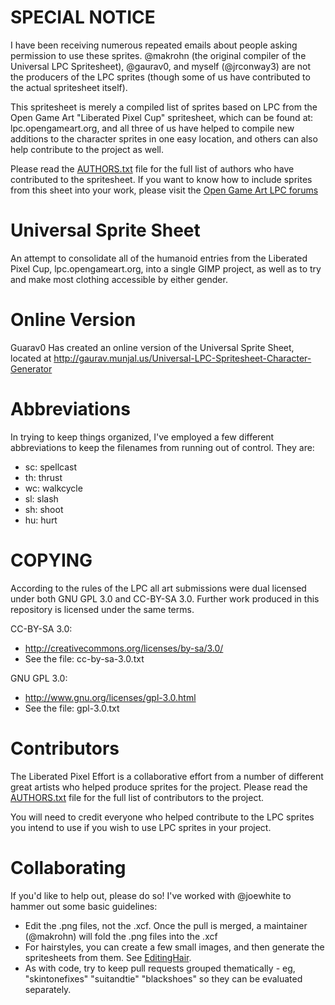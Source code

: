 SPECIAL NOTICE
======================

I have been receiving numerous repeated emails about people asking permission to use these sprites. @makrohn (the original compiler of the Universal LPC Spritesheet), @gaurav0, and myself (@jrconway3) are not the producers of the LPC sprites (though some of us have contributed to the actual spritesheet itself).

This spritesheet is merely a compiled list of sprites based on LPC from the Open Game Art "Liberated Pixel Cup" spritesheet, which can be found at: lpc.opengameart.org, and all three of us have helped to compile new additions to the character sprites in one easy location, and others can also help contribute to the project as well.

Please read the [AUTHORS.txt](AUTHORS.txt) file for the full list of authors who have contributed to the spritesheet. If you want to know how to include sprites from this sheet into your work, please visit the [Open Game Art LPC forums](http://opengameart.org/forums/liberated-pixel-cup)


Universal Sprite Sheet
======================

An attempt to consolidate all of the humanoid entries from the Liberated Pixel Cup, lpc.opengameart.org, into a single GIMP project, as well as to try and make most clothing accessible by either gender.

Online Version
==============
Guarav0 Has created an online version of the Universal Sprite Sheet, located at http://gaurav.munjal.us/Universal-LPC-Spritesheet-Character-Generator

Abbreviations
=============

In trying to keep things organized, I've employed a few different abbreviations to keep the filenames from running out of control.  They are:
 - sc: spellcast
 - th: thrust
 - wc: walkcycle
 - sl: slash
 - sh: shoot
 - hu: hurt


COPYING
=======

According to the rules of the LPC all art submissions were dual licensed under both GNU GPL 3.0 and CC-BY-SA 3.0.  Further work produced in this repository is licensed under the same terms.

CC-BY-SA 3.0:
 - http://creativecommons.org/licenses/by-sa/3.0/
 - See the file: cc-by-sa-3.0.txt

GNU GPL 3.0:
 - http://www.gnu.org/licenses/gpl-3.0.html
 - See the file: gpl-3.0.txt

 
Contributors
============

The Liberated Pixel Effort is a collaborative effort from a number of different great artists who helped produce sprites for the project. Please read the [AUTHORS.txt](AUTHORS.txt) file for the full list of contributors to the project.

You will need to credit everyone who helped contribute to the LPC sprites you intend to use if you wish to use LPC sprites in your project.


Collaborating
=============

If you'd like to help out, please do so!  I've worked with @joewhite to hammer out some basic guidelines:
 - Edit the .png files, not the .xcf.  Once the pull is merged, a maintainer (@makrohn) will fold the .png files into the .xcf
 - For hairstyles, you can create a few small images, and then generate the spritesheets from them. See [EditingHair](EditingHair.md).
 - As with code, try to keep pull requests grouped thematically - eg, "skintonefixes" "suitandtie" "blackshoes" so they can be evaluated separately.
